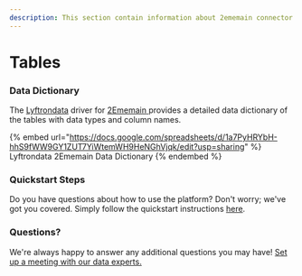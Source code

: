 ```yaml
---
description: This section contain information about 2ememain connector tables information
---
```


# Tables

### Data Dictionary

The [Lyftrondata](https://www.lyftrondata.com/) driver for [2Ememain](https://www.lyftrondata.com/integration/2ememain/)[ ](https://www.lyftrondata.com/integration/2ememain/)provides a detailed data dictionary of the tables with data types and column names.

{% embed url="https://docs.google.com/spreadsheets/d/1a7PyHRYbH-hhS9fWW9GY1ZUT7YiWtemWH9HeNGhVjqk/edit?usp=sharing" %}
Lyftrondata 2Ememain Data Dictionary
{% endembed %}

### Quickstart Steps

Do you have questions about how to use the platform? Don't worry; we've got you covered. Simply follow the quickstart instructions [here](../../../../quickstart-steps.md).

### Questions? <a href="#questions" id="questions"></a>

We're always happy to answer any additional questions you may have! [Set up a meeting with our data experts.](https://www.lyftrondata.com/book-a-meeting/)

